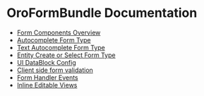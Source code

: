 OroFormBundle Documentation
===========================

- [Form Components Overview](./reference/form_components.md)
- [Autocomplete Form Type](./reference/autocomplete_form_type.md)
- [Text Autocomplete Form Type](./reference/text_autocomplete_form_type.md)
- [Entity Create or Select Form Type](./reference/create_or_select_form_type.md)
- [UI DataBlock Config](./reference/ui_datablock_config.md)
- [Client side form validation](./reference/js_validation.md)
- [Form Handler Events](./reference/form_handler_events.md)
- [Inline Editable Views](./reference/inline-editable-view-component.md)
